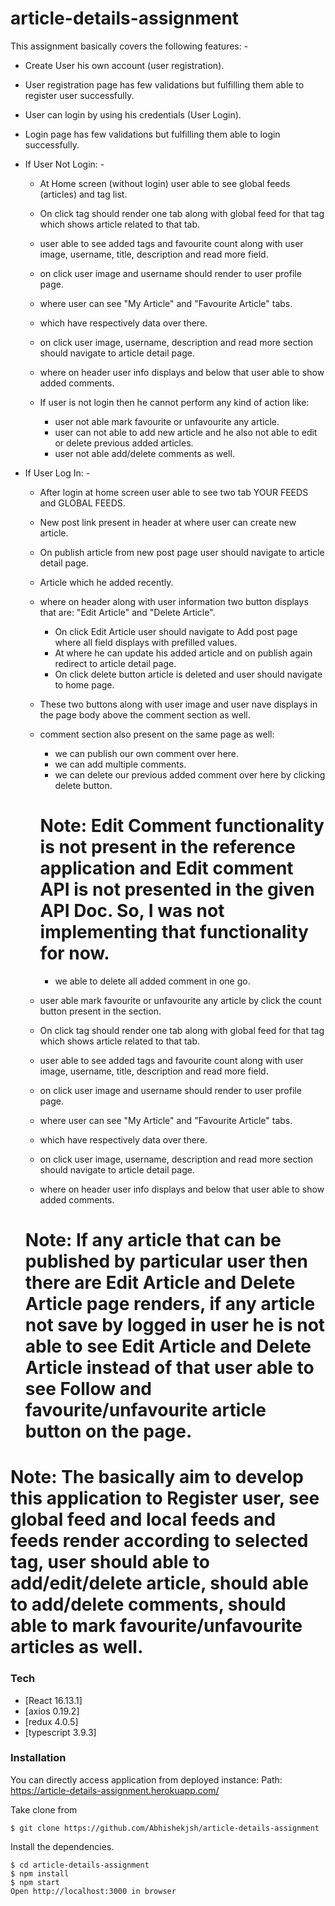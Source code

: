 # article-details-assignment

This assignment basically covers the following features: -
- Create User his own account (user registration).
- User registration page has few validations but fulfilling them able to register user successfully.
- User can login by using his credentials (User Login).
- Login page has few validations but fulfilling them able to login successfully.

- If User Not Login: -
    - At Home screen (without login) user able to see global feeds (articles) and tag list.
    - On click tag should render one tab along with global feed for that tag which shows article related to that tab.
    - user able to see added tags and favourite count along with user image, username, title, description and read more field.
    - on click user image and username should render to user profile page.
    - where user can see "My Article" and "Favourite Article" tabs.
    - which have respectively data over there.
    - on click user image, username, description and read more section should navigate to article detail page.
    - where on header user info displays and below that user able to show added comments.

    - If user is not login then he cannot perform any kind of action like:
        - user not able mark favourite or unfavourite any article.
        - user can not able to add new article and he also not able to edit or delete previous added articles.
        - user not able add/delete comments as well.

- If User Log In: -
    - After login at home screen user able to see two tab YOUR FEEDS and GLOBAL FEEDS.
    - New post link present in header at where user can create new article.
    - On publish article from new post page user should navigate to article detail page.
    - Article which he added recently.
    - where on header along with user information two button displays that are: "Edit Article" and "Delete Article".
        - On click Edit Article user should navigate to Add post page where all field displays with prefilled values.
        - At where he can update his added article and on publish again redirect to article detail page.
        - On click delete button article is deleted and user should navigate to home page.
    - These two buttons along with user image and user nave displays in the page body above the comment section as well.

    - comment section also present on the same page as well:
        - we can publish our own comment over here.
        - we can add multiple comments.
        - we can delete our previous added comment over here by clicking delete button.
        # Note: Edit Comment functionality is not present in the reference application and Edit comment API is not presented in the given API Doc. So, I was not implementing that functionality for now.
        - we able to delete all added comment in one go.

    - user able mark favourite or unfavourite any article by click the count button present in the section.
    - On click tag should render one tab along with global feed for that tag which shows article related to that tab.
    - user able to see added tags and favourite count along with user image, username, title, description and read more field.
    - on click user image and username should render to user profile page.
    - where user can see "My Article" and "Favourite Article" tabs.
    - which have respectively data over there.
    - on click user image, username, description and read more section should navigate to article detail page.
    - where on header user info displays and below that user able to show added comments.

    # Note: If any article that can be published by particular user then there are Edit Article and Delete Article page renders, if any article not save by logged in user he is not able to see Edit Article and Delete Article instead of that user able to see Follow and favourite/unfavourite article button on the page.

# Note: The basically aim to develop this application to Register user, see global feed and local feeds and feeds render according to selected tag, user should able to add/edit/delete article, should able to add/delete comments, should able to mark favourite/unfavourite articles as well.

### Tech

- [React 16.13.1]
- [axios 0.19.2]
- [redux 4.0.5]
- [typescript 3.9.3]

### Installation

You can directly access application from deployed instance:
Path: https://article-details-assignment.herokuapp.com/

Take clone from

```
$ git clone https://github.com/Abhishekjsh/article-details-assignment
```

Install the dependencies.

```
$ cd article-details-assignment
$ npm install
$ npm start
Open http://localhost:3000 in browser
```
